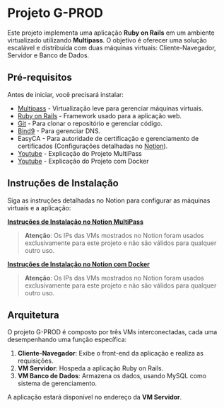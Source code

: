 # Projeto G-PROD

Este projeto implementa uma aplicação **Ruby on Rails** em um ambiente virtualizado utilizando **Multipass**. O objetivo é oferecer uma solução escalável e distribuída com duas máquinas virtuais: Cliente-Navegador, Servidor e Banco de Dados.

## Pré-requisitos

Antes de iniciar, você precisará instalar:

- [Multipass](https://multipass.run/) - Virtualização leve para gerenciar máquinas virtuais.
- [Ruby on Rails](https://rubyonrails.org/) - Framework usado para a aplicação web.
- [Git](https://git-scm.com/) - Para clonar o repositório e gerenciar código.
- [Bind9](https://www.isc.org/bind/) - Para gerenciar DNS.
- EasyCA - Para autoridade de certificação e gerenciamento de certificados (Configurações detalhadas no [Notion](https://www.notion.so/G-Prod-1247901150778088857aef1f16d92aba?pvs=4)).
- [Youtube](https://www.youtube.com/watch?v=GrroN2AhHNQ&t=367s) - Explicação do Projeto MultiPass
- [Youtube](https://youtu.be/RL4Sa8-4xYQ) - Explicação do Projeto com Docker
  
## Instruções de Instalação

Siga as instruções detalhadas no Notion para configurar as máquinas virtuais e a aplicação:

[**Instruções de Instalação no Notion MultiPass**](https://www.notion.so/G-Prod-1247901150778088857aef1f16d92aba?pvs=4)
> **Atenção**: Os IPs das VMs mostrados no Notion foram usados exclusivamente para este projeto e não são válidos para qualquer outro uso.

[**Instruções de Instalação no Notion com Docker**](https://weak-airedale-459.notion.site/Docker-G-Prod-14679011507780f8af4ae3aa3439e827)
> **Atenção**: Os IPs das VMs mostrados no Notion foram usados exclusivamente para este projeto e não são válidos para qualquer outro uso.


## Arquitetura

O projeto G-PROD é composto por três VMs interconectadas, cada uma desempenhando uma função específica:

1. **Cliente-Navegador**: Exibe o front-end da aplicação e realiza as requisições.
2. **VM Servidor**: Hospeda a aplicação Ruby on Rails.
3. **VM Banco de Dados**: Armazena os dados, usando MySQL como sistema de gerenciamento.

A aplicação estará disponível no endereço da **VM Servidor**.

